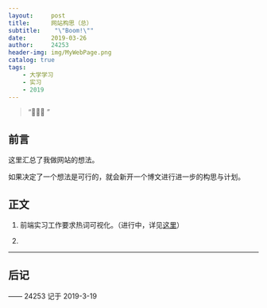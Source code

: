 ```yaml
---
layout:     post
title:      网站构思（总）
subtitle:    "\"Boom!\""
date:       2019-03-26
author:     24253
header-img: img/MyWebPage.png
catalog: true
tags:
    - 大学学习
    - 实习
    - 2019
---
```


> “🙉🙉🙉 ”

## 前言

这里汇总了我做网站的想法。

如果决定了一个想法是可行的，就会新开一个博文进行进一步的构思与计划。

## 正文

1. 前端实习工作要求热词可视化。（进行中，详见[这里]()）

2. 

---


## 后记



—— 24253 记于 2019-3-19


